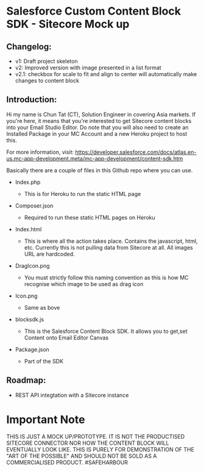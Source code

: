 # Salesforce Custom Content Block SDK - Sitecore Mock up

## Changelog:
- v1: 	Draft project skeleton
- v2: 	Improved version with image presented in a list format
- v2.1:	checkbox for scale to fit and align to center will automatically make changes to content block 


## Introduction:
Hi my name is Chun Tat (CT), Solution Engineer in covering Asia markets. If you're here, it means that you're interested to get Sitecore content blocks into your Email Studio Editor. Do note that you will also need to create an Installed Package in your MC Account and a new Heroku project to host this.

For more information, visit: https://developer.salesforce.com/docs/atlas.en-us.mc-app-development.meta/mc-app-development/content-sdk.htm


Basically there are a couple of files in this Github repo where you can use. 


- Index.php 
	- This is for Heroku to run the static HTML page

- Composer.json
	- Required to run these static HTML pages on Heroku

- Index.html
	- This is where all the action takes place. Contains the javascript, html, etc. Currently this is not pulling data from Sitecore at all. All images URL are hardcoded. 

- DragIcon.png
	- You must strictly follow this naming convention as this is how MC recognise which image to be used as drag icon

- Icon.png
	- Same as bove

- blocksdk.js
 	- This is the Salesforce Content Block SDK. It allows you to get,set Content onto Email Editor Canvas

- Package.json
	- Part of the SDK 


## Roadmap:
- REST API integtation with a Sitecore instance


# Important Note

THIS IS JUST A MOCK UP/PROTOTYPE. IT IS NOT THE PRODUCTISED SITECORE CONNECTOR NOR HOW THE CONTENT BLOCK WILL EVENTUALLY LOOK LIKE. THIS IS PURELY FOR DEMONSTRATION OF THE "ART OF THE POSSIBLE" AND SHOULD NOT BE SOLD AS A COMMERCIALISED PRODUCT. #SAFEHARBOUR